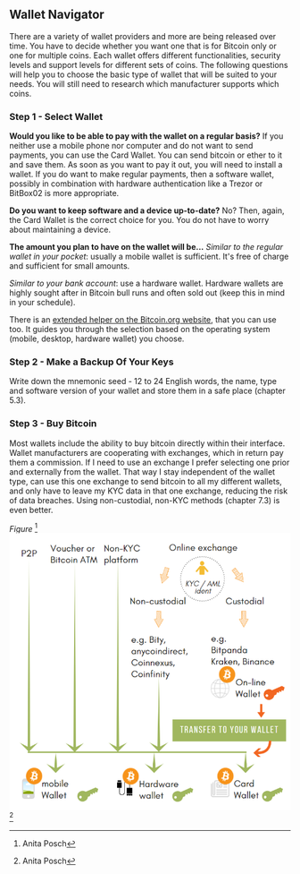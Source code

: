 ## Wallet Navigator
There are a variety of wallet providers and more are being released over time. You have to decide whether you want one that is for Bitcoin only or one for multiple coins. Each wallet offers different functionalities, security levels and support levels for different sets of coins. The following questions will help you to choose the basic type of wallet that will be suited to your needs. You will still need to research which manufacturer supports which coins.

### Step 1 - Select Wallet
**Would you like to be able to pay with the wallet on a regular basis?**
If you neither use a mobile phone nor computer and do not want to send payments, you can use the Card Wallet. You can send bitcoin or ether to it and save them. As soon as you want to pay it out, you will need to install a wallet. If you do want to make regular payments, then a software wallet, possibly in combination with hardware authentication like a Trezor or BitBox02 is more appropriate.

**Do you want to keep software and a device up-to-date?**
No? Then, again, the Card Wallet is the correct choice for you. You do not have to worry about maintaining a device.

**The amount you plan to have on the wallet will be...**
*Similar to the regular wallet in your pocket*: usually a mobile wallet is sufficient. It's free of charge and sufficient for small amounts.

*Similar to your bank account*: use a hardware wallet. Hardware wallets are highly sought after in Bitcoin bull runs and often sold out (keep this in mind in your schedule).

There is an [extended helper on the Bitcoin.org website](https://bitcoin.org/en/choose-your-wallet), that you can use too. It guides you through the selection based on the operating system (mobile, desktop, hardware wallet) you choose.

### Step 2 - Make a Backup Of Your Keys
Write down the mnemonic seed - 12 to 24 English words, the name, type and software version of your wallet and store them in a safe place (chapter 5.3).

### Step 3 - Buy Bitcoin
Most wallets include the ability to buy bitcoin directly within their interface. Wallet manufacturers are cooperating with exchanges, which in return pay them a commission. If I need to use an exchange I prefer selecting one prior and externally from the wallet. That way I stay independent of the wallet type, can use this one exchange to send bitcoin to all my different wallets, and only have to leave my KYC data in that one exchange, reducing the risk of data breaches. Using non-custodial, non-KYC methods (chapter 7.3) is even better.

*Figure* [^72]
![How to get bitcoin](resources/_Buying-methods.png) [^72]

[^72]: Anita Posch

